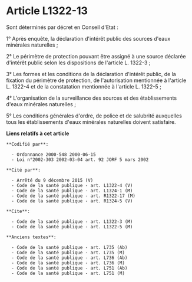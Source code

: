 # Article L1322-13

Sont déterminés par décret en Conseil d'Etat :

1° Après enquête, la déclaration d'intérêt public des sources d'eaux minérales naturelles ;

2° Le périmètre de protection pouvant être assigné à une source déclarée d'intérêt public selon les dispositions de l'article
L. 1322-3 ;

3° Les formes et les conditions de la déclaration d'intérêt public, de la fixation du périmètre de protection, de
l'autorisation mentionnée à l'article L. 1322-4 et de la constatation mentionnée à l'article L. 1322-5 ;

4° L'organisation de la surveillance des sources et des établissements d'eaux minérales naturelles ;

5° Les conditions générales d'ordre, de police et de salubrité auxquelles tous les établissements d'eaux minérales naturelles
doivent satisfaire.

**Liens relatifs à cet article**

	**Codifié par**:

	  - Ordonnance 2000-548 2000-06-15
	  - Loi n°2002-303 2002-03-04 art. 92 JORF 5 mars 2002

	**Cité par**:

	  - Arrêté du 9 décembre 2015 (V)
	  - Code de la santé publique - art. L1322-4 (V)
	  - Code de la santé publique - art. L1324-1 (M)
	  - Code de la santé publique - art. R1322-17 (M)
	  - Code de la santé publique - art. R1324-5 (V)

	**Cite**:

	  - Code de la santé publique - art. L1322-3 (M)
	  - Code de la santé publique - art. L1322-5 (M)

	**Anciens textes**:

	  - Code de la santé publique - art. L735 (Ab)
	  - Code de la santé publique - art. L735 (M)
	  - Code de la santé publique - art. L736 (Ab)
	  - Code de la santé publique - art. L736 (M)
	  - Code de la santé publique - art. L751 (Ab)
	  - Code de la santé publique - art. L751 (M)

